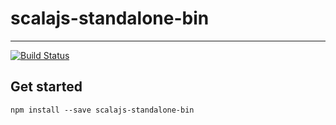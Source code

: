 # scalajs-standalone-bin

---

[![Build Status](https://travis-ci.org/k-kinzal/scalajs-standalone-bin.svg)](https://travis-ci.org/k-kinzal/scalajs-standalone-bin)

## Get started

```
npm install --save scalajs-standalone-bin
```